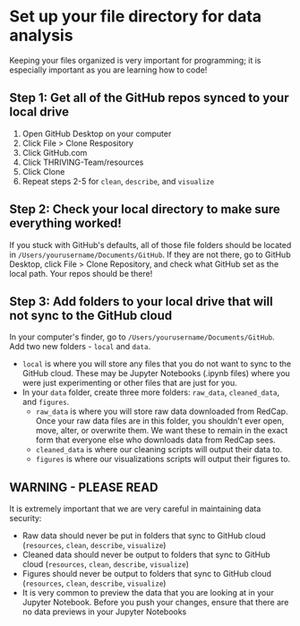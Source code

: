 # Set up your file directory for data analysis
Keeping your files organized is very important for programming; it is especially important as you are learning how to code!  

## Step 1: Get all of the GitHub repos synced to your local drive
1. Open GitHub Desktop on your computer
2. Click File > Clone Respository
3. Click GitHub.com
4. Click THRIVING-Team/resources
5. Click Clone
6. Repeat steps 2-5 for `clean`, `describe`, and `visualize`

## Step 2: Check your local directory to make sure everything worked!
If you stuck with GitHub's defaults, all of those file folders should be located in `/Users/yourusername/Documents/GitHub`. If they are not there, go to GitHub Desktop, click File > Clone Repository, and check what GitHub set as the local path. Your repos should be there!

## Step 3: Add folders to your local drive that will not sync to the GitHub cloud
In your computer's finder, go to `/Users/yourusername/Documents/GitHub`. Add two new folders - `local` and `data`.
- `local` is where you will store any files that you do not want to sync to the GitHub cloud. These may be Jupyter Notebooks (.ipynb files) where you were just experimenting or other files that are just for you.
- In your `data` folder, create three more folders: `raw_data`, `cleaned_data`, and `figures`.
  - `raw_data` is where you will store raw data downloaded from RedCap. Once your raw data files are in this folder, you shouldn't ever open, move, alter, or overwrite them. We want these to remain in the exact form that everyone else who downloads data from RedCap sees.
  - `cleaned_data` is where our cleaning scripts will output their data to.
  - `figures` is where our visualizations scripts will output their figures to.

## WARNING - PLEASE READ
It is extremely important that we are very careful in maintaining data security:
- Raw data should never be put in folders that sync to GitHub cloud (`resources`, `clean`, `describe`, `visualize`)
- Cleaned data should never be output to folders that sync to GitHub cloud (`resources`, `clean`, `describe`, `visualize`)
- Figures should never be output to folders that sync to GitHub cloud (`resources`, `clean`, `describe`, `visualize`)
- It is very common to preview the data that you are looking at in your Jupyter Notebook. Before you push your changes, ensure that there are no data previews in your Jupyter Notebooks
